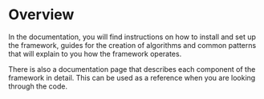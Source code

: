 # Overview
In the documentation, you will find instructions on how to install and set up the framework, 
guides for the creation of algorithms and common patterns that will explain to you how the framework operates. 

There is also a documentation page that describes each component of 
the framework in detail. This can be used as a reference when you are looking 
through the code.